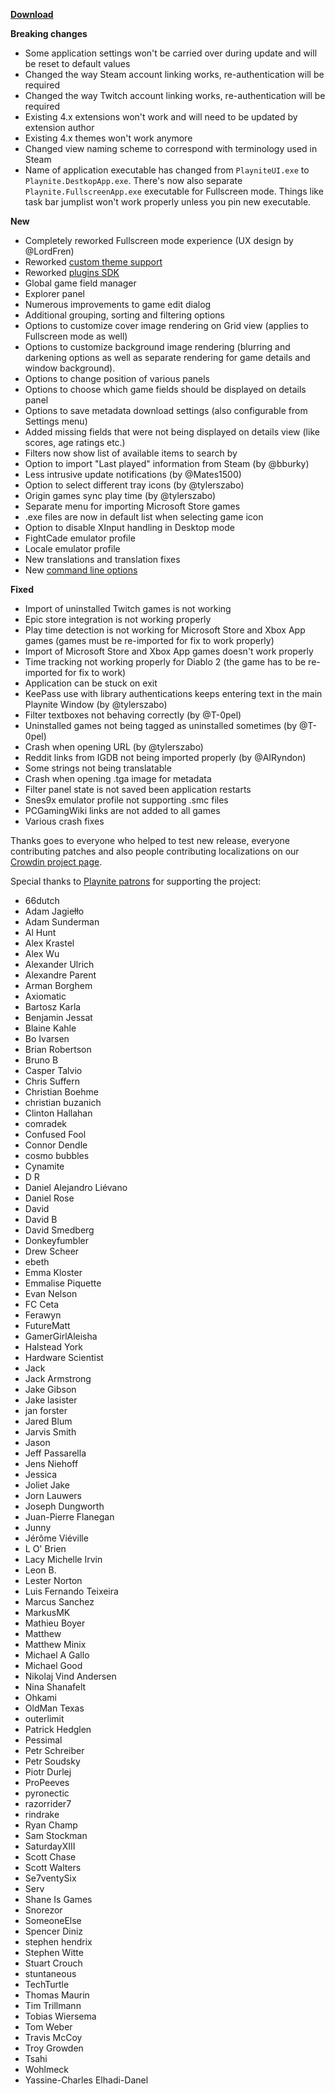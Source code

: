 **[Download](https://github.com/JosefNemec/Playnite/releases/tag/5.1)**

**Breaking changes**
* Some application settings won't be carried over during update and will be reset to default values
* Changed the way Steam account linking works, re-authentication will be required
* Changed the way Twitch account linking works, re-authentication will be required
* Existing 4.x extensions won't work and will need to be updated by extension author
* Existing 4.x themes won't work anymore
* Changed view naming scheme to correspond with terminology used in Steam
* Name of application executable has changed from `PlayniteUI.exe` to `Playnite.DestkopApp.exe`. There's now also separate `Playnite.FullscreenApp.exe` executable for Fullscreen mode. Things like task bar jumplist won't work properly unless you pin new executable.

**New**
* Completely reworked Fullscreen mode experience (UX design by @LordFren)
* Reworked [custom theme support](https://playnite.link/docs/tutorials/themes/introduction.html)
* Reworked [plugins SDK](https://playnite.link/docs/changelog.html)
* Global game field manager
* Explorer panel
* Numerous improvements to game edit dialog
* Additional grouping, sorting and filtering options
* Options to customize cover image rendering on Grid view (applies to Fullscreen mode as well)
* Options to customize background image rendering (blurring and darkening options as well as separate rendering for game details and window background).
* Options to change position of various panels
* Options to choose which game fields should be displayed on details panel
* Options to save metadata download settings (also configurable from Settings menu)
* Added missing fields that were not being displayed on details view (like scores, age ratings etc.)
* Filters now show list of available items to search by
* Option to import "Last played" information from Steam (by @bburky)
* Less intrusive update notifications (by @Mates1500)
* Option to select different tray icons (by @tylerszabo)
* Origin games sync play time (by @tylerszabo)
* Separate menu for importing Microsoft Store games
* .exe files are now in default list when selecting game icon
* Option to disable XInput handling in Desktop mode
* FightCade emulator profile
* Locale emulator profile
* New translations and translation fixes
* New [command line options](https://github.com/JosefNemec/Playnite/wiki/Cmdline-arguments)

**Fixed**
* Import of uninstalled Twitch games is not working
* Epic store integration is not working properly
* Play time detection is not working for Microsoft Store and Xbox App games (games must be re-imported for fix to work properly)
* Import of Microsoft Store and Xbox App games doesn't work properly
* Time tracking not working properly for Diablo 2 (the game has to be re-imported for fix to work)
* Application can be stuck on exit 
* KeePass use with library authentications keeps entering text in the main Playnite Window (by @tylerszabo)
* Filter textboxes not behaving correctly (by @T-0pel)
* Uninstalled games not being tagged as uninstalled sometimes (by @T-0pel)
* Crash when opening URL (by @tylerszabo)
* Reddit links from IGDB not being imported properly (by @AIRyndon)
* Some strings not being translatable
* Crash when opening .tga image for metadata
* Filter panel state is not saved been application restarts
* Snes9x emulator profile not supporting .smc files
* PCGamingWiki links are not added to all games
* Various crash fixes

Thanks goes to everyone who helped to test new release, everyone contributing patches and also people contributing localizations on our [Crowdin project page](https://crowdin.com/project/playnite).

Special thanks to [Playnite patrons](https://www.patreon.com/playnite) for supporting the project:
* 66dutch
* Adam Jagiełło
* Adam Sunderman
* Al Hunt
* Alex Krastel
* Alex Wu
* Alexander Ulrich
* Alexandre Parent
* Arman Borghem
* Axiomatic
* Bartosz Karla
* Benjamin Jessat
* Blaine Kahle
* Bo Ivarsen
* Brian Robertson
* Bruno B
* Casper Talvio
* Chris Suffern
* Christian Boehme
* christian buzanich
* Clinton Hallahan
* comradek
* Confused Fool
* Connor Dendle
* cosmo bubbles
* Cynamite
* D R
* Daniel Alejandro Liévano
* Daniel Rose
* David
* David B
* David Smedberg
* Donkeyfumbler
* Drew Scheer
* ebeth
* Emma Kloster
* Emmalise Piquette
* Evan Nelson
* FC Ceta
* Ferawyn
* FutureMatt
* GamerGirlAleisha
* Halstead York
* Hardware Scientist
* Jack
* Jack Armstrong
* Jake Gibson
* Jake lasister
* jan forster
* Jared Blum
* Jarvis Smith
* Jason
* Jeff Passarella
* Jens Niehoff
* Jessica
* Joliet Jake
* Jorn Lauwers
* Joseph Dungworth
* Juan-Pierre Flanegan
* Junny
* Jérôme Viéville
* L O' Brien
* Lacy Michelle Irvin
* Leon B.
* Lester Norton
* Luis Fernando Teixeira
* Marcus Sanchez
* MarkusMK
* Mathieu Boyer
* Matthew
* Matthew Minix
* Michael A Gallo
* Michael Good
* Nikolaj Vind Andersen
* Nina Shanafelt
* Ohkami
* OldMan Texas
* outerlimit
* Patrick Hedglen
* Pessimal
* Petr Schreiber
* Petr Soudsky
* Piotr Durlej
* ProPeeves
* pyronectic
* razorrider7
* rindrake
* Ryan Champ
* Sam Stockman
* SaturdayXIII
* Scott Chase
* Scott Walters
* Se7ventySix
* Serv
* Shane Is Games
* Snorezor
* SomeoneElse
* Spencer Diniz
* stephen hendrix
* Stephen Witte
* Stuart Crouch
* stuntaneous
* TechTurtle
* Thomas Maurin
* Tim Trillmann
* Tobias Wiersema
* Tom Weber
* Travis McCoy
* Troy Growden
* Tsahi
* Wohlmeck
* Yassine-Charles Elhadi-Danel